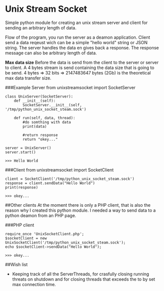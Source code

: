 Unix Stream Socket  
=====================

Simple python module for creating an unix stream server and client for sending an arbitrary length of data.

Flow of the program, you run the server as a deamon application. Client send a data reqeust wich can be a simple "hello world" string or JSON string. The server handles the data en gives back a response. The response message can also be arbitrary length of data.

**Max data size**
Before the data is send from the client to the server or server to client. A 4 bytes stream is send containing the data size that is going to be send. 4 bytes => 32 bits => 2147483647 bytes (2Gb) is the theoretical max data transfer size. 

###Example Server
    from unixstreamsocket import SocketServer
    
    class UnixServer(SocketServer):
        def __init__(self):
            SocketServer.__init__(self, '/tmp/python_unix_socket_steam.sock')
    
        def run(self, data, thread):
            #do somthing with data
            print(data)
            
            #return response
            return "okey..."
    
    server = UnixServer()
    server.start()
    
    >>> Hello World

###Client
    from unixstreamsocket import SocketClient
    
    client = SocketClient('/tmp/python_unix_socket_steam.sock')
    response = client.sendData("Hello World")
    print(response)
    
    >>> okey...

##Other clients
At the moment there is only a PHP client, that is also the reason why I created this python module. I needed a way to send data to a python deamon from an PHP page.

###PHP client
    
    require_once 'UnixSocketClient.php';
    $socketClient = new UnixSocketClient('/tmp/python_unix_socket_steam.sock');
    echo $socketClient->sendData("Hello World");
    
    >>> okey...

##Wish list

 - Keeping track of all the ServerThreads, for crasfully closing running threats on shutdown and for closing threads that exceeds the to by set max connection time.

